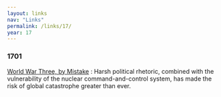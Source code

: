 ```yaml
---
layout: links
nav: "Links"
permalink: /links/17/
year: 17
---
```


### 1701

[World War Three, by Mistake](http://www.newyorker.com/news/news-desk/world-war-three-by-mistake)
: Harsh political rhetoric, combined with the vulnerability of the nuclear command-and-control system, has made the risk of global catastrophe greater than ever.
